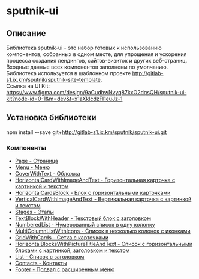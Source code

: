 # sputnik-ui
## Описание 
Библиотека sputnik-ui - это набор готовых к использованию компонентов, собранных в одном месте, для упрощения и ускорения процесса создания лендингов, сайтов-визиток и других веб-страниц.  
Входные данные всех компонентов заполнены по умолчанию.  
Библиотека используется в шаблонном проекте http://gitlab-s1.ix.km/sputnik/sputnik-site-template.  
Ссылка на UI Kit: https://www.figma.com/design/9aCudhwNvyq87kxO2dqsQH/sputnik-ui-kit?node-id=0-1&m=dev&t=x1aXklcdzFI1euJz-1  

## Установка библиотеки
npm install --save git+http://gitlab-s1.ix.km/sputnik/sputnik-ui.git

### Компоненты
* [Page - Страница](docs/Page.md)
* [Menu - Меню](docs/Menu.md)
* [CoverWithText - Обложка](docs/CoverWithText.md)
* [HorizontalCardWithImageAndText - Горизонтальная карточка с картинкой и текстом](docs/HorizontalCardWithImageAndText.md)
* [HorizontalCardsBlock - Блок с горизонтальными карточками](docs/HorizontalCardsBlock.md)
* [VerticalCardWithImageAndText - Вертикальная карточка с картинкой и текстом](docs/VerticalCardWithImageAndText.md)
* [Stages - Этапы](docs/Stages.md)
* [TextBlockWithHeader - Текстовый блок с заголовком](docs/TextBlockWithHeader.md)
* [NumberedList - Нумерованный список в одну колонку](docs/NumberedList.md)
* [MultiColumnListWithIcons - Список в несколько колонок с иконками](docs/MultiColumnListWithIcons.md)
* [GridWithCards - Сетка с карточками](docs/GridWithCards.md)
* [HorizontalBlocksWithPictureTitleAndText - Список с горизонтальными блоками с картинкой, заголовком и текстом](docs/HorizontalBlocksWithPictureTitleAndText.md)
* [List - Список с заголовком](docs/List.md)
* [Contacts - Контакты](docs/Contacts.md)
* [Footer - Подвал с расширенным меню](docs/Footer.md)
